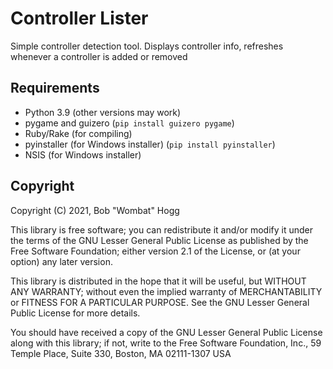 # Controller Lister

Simple controller detection tool. Displays controller info, refreshes whenever a controller is added or removed

## Requirements

* Python 3.9 (other versions may work)
* pygame and guizero (`pip install guizero pygame`)
* Ruby/Rake (for compiling)
* pyinstaller (for Windows installer) (`pip install pyinstaller`)
* NSIS (for Windows installer)

## Copyright

Copyright (C) 2021, Bob "Wombat" Hogg

This library is free software; you can redistribute it and/or modify it under the terms of the GNU Lesser General Public License as published by the Free Software Foundation; either version 2.1 of the License, or (at your option) any later version.

This library is distributed in the hope that it will be useful, but WITHOUT ANY WARRANTY; without even the implied warranty of MERCHANTABILITY or FITNESS FOR A PARTICULAR PURPOSE. See the GNU Lesser General Public License for more details.

You should have received a copy of the GNU Lesser General Public License along with this library; if not, write to the Free Software Foundation, Inc., 59 Temple Place, Suite 330, Boston, MA 02111-1307 USA
